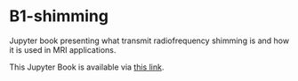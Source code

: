# B1-shimming

Jupyter book presenting what transmit radiofrequency shimming is and how it is used in MRI applications.

This Jupyter Book is available via [this link](https://shimming-toolbox.github.io/B1-shimming/).

